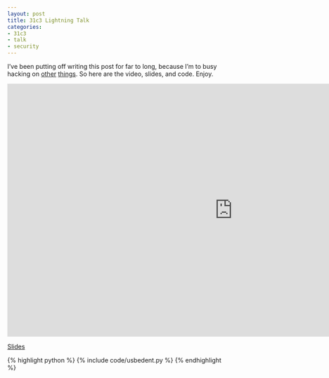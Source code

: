 ```yaml
---
layout: post
title: 31c3 Lightning Talk
categories:
- 31c3
- talk
- security
---
```


I’ve been putting off writing this post for far to long, because I’m to busy hacking on [other](https://twitter.com/pepijndevos/status/555398731575873536) [things](https://github.com/pepijndevos/gierzwaluw). So here are the video, slides, and code. Enjoy.

<iframe width="1024" height="576" src="https://media.ccc.de/v/31c3_-_6563_-_en_-_saal_g_-_201412281245_-_lightning_talks_day_2_-_gedsic/oembed" frameborder="0" allowfullscreen> </iframe>

[Slides](http://wishfulcoding.nl/edentifier.pdf)

{% highlight python %}
{% include code/usbedent.py %}
{% endhighlight %}
